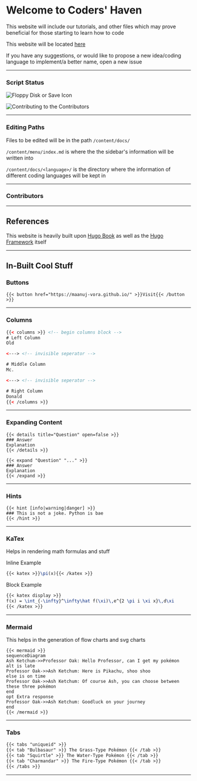 # Welcome to Coders' Haven

This website will include our tutorials, and other files which may prove beneficial for those starting to learn how to code

This website will be located [here](https://maanuj-vora.github.io/Coders-Haven/)

If you have any suggestions, or would like to propose a new idea/coding language to implement/a better name, open a new issue

---

### Script Status

![Floppy Disk or Save Icon](https://github.com/Maanuj-Vora/Coders-Haven/workflows/Floppy%20Disk%20or%20Save%20Icon/badge.svg)

![Contributing to the Contributors](https://github.com/Maanuj-Vora/Coders-Haven/workflows/Contributing%20to%20the%20Contributors/badge.svg)

---

### Editing Paths

Files to be edited will be in the path `/content/docs/`

`/content/menu/index.md` is where the the sidebar's information will be written into

`/content/docs/<language>/` is the directory where the information of different coding languages will be kept in

---

### Contributors

---

## References

This website is heavily built upon [Hugo Book](https://themes.gohugo.io/hugo-book/) as well as the [Hugo Framework](https://gohugo.io/) itself

---

## In-Built Cool Stuff

### Buttons

```tpl
{{< button href="https://maanuj-vora.github.io/" >}}Visit{{< /button >}}
```

---

### Columns

```html
{{< columns >}} <!-- begin columns block -->
# Left Column
Old

<---> <!-- invisible seperator -->

# Middle Column
Mc.

<---> <!-- invisible seperator -->

# Right Column
Donald
{{< /columns >}}
```

---

### Expanding Content

```tpl
{{< details title="Question" open=false >}}
### Answer
Explanation
{{< /details >}}
```
```tpl
{{< expand "Question" "..." >}}
### Answer
Explanation
{{< /expand >}}
```

---

### Hints

```tpl
{{< hint [info|warning|danger] >}}
### This is not a joke. Python is bae
{{< /hint >}}
```

---

### KaTex

Helps in rendering math formulas and stuff

Inline Example
```latex
{{< katex >}}\pi(x){{< /katex >}}
```

Block Example
```latex
{{< katex display >}}
f(x) = \int_{-\infty}^\infty\hat f(\xi)\,e^{2 \pi i \xi x}\,d\xi
{{< /katex >}}
```

---

### Mermaid

This helps in the generation of flow charts and svg charts

```tpl
{{< mermaid >}}
sequenceDiagram
Ash Ketchum->>Professor Oak: Hello Professor, can I get my pokémon
alt is late
Professor Oak->>Ash Ketchum: Here is Pikachu, shoo shoo
else is on time
Professor Oak->>Ash Ketchum: Of course Ash, you can choose between these three pokémon
end
opt Extra response
Professor Oak->>Ash Ketchum: Goodluck on your journey
end
{{< /mermaid >}}
```

---

### Tabs
```markdown
{{< tabs "uniqueid" >}}
{{< tab "Bulbasaur" >}} The Grass-Type Pokémon {{< /tab >}}
{{< tab "Squirtle" >}} The Water-Type Pokémon {{< /tab >}}
{{< tab "Charmandar" >}} The Fire-Type Pokémon {{< /tab >}}
{{< /tabs >}}
```

---

